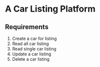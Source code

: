 # A Car Listing Platform

## Requirements

1. Create a car for listing
2. Read all car listing
3. Read single car listing
4. Update a car listing
5. Delete a car listing
